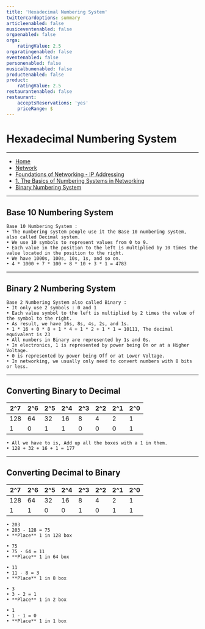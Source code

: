 ```yaml
---
title: 'Hexadecimal Numbering System'
twittercardoptions: summary
articleenabled: false
musiceventenabled: false
orgaenabled: false
orga:
    ratingValue: 2.5
orgaratingenabled: false
eventenabled: false
personenabled: false
musicalbumenabled: false
productenabled: false
product:
    ratingValue: 2.5
restaurantenabled: false
restaurant:
    acceptsReservations: 'yes'
    priceRange: $
---
```


#  <a href="https://stnetwork.fr/network/foundations-of-networking-ip-addressing/the-basics-of-numbering-systems-in-networking" class="nav-button transform"><span></span></a>Hexadecimal Numbering System



---

<div>
<nav class="breadcrumb is-medium" aria-label="breadcrumbs">
  <ul>
    <li><a href="/"><span class="icon is-small"><i class="fa fa-home"></i></span>Home<span></span></a></li>
    <li><a href="/network"><span class="icon is-small"><i class="fa fa-connectdevelop"></i></span><span>Network</span></a></li>
    <li><a href="/network/foundations-of-networking-ip-addressing"></span>Foundations of Networking - IP Addressing<span></span></a></li>
    <li><a href="/network/foundations-of-networking-ip-addressing/the-basics-of-numbering-systems-in-networking"></span>1. The Basics of Numbering Systems in Networking<span></span></a></li>
    <li><a href="#"></span>Binary Numbering System<span></span></a></li>
  </ul>
</nav>
</div>

---

## Base 10 Numbering System

```
Base 10 Numbering System :
• The numbering system people use it the Base 10 numbering system, also called Decimal system.
• We use 10 symbols to represent values from 0 to 9.
• Each value in the position to the left is multiplied by 10 times the value located in the position to the right.
• We have 1000s, 100s, 10s, 1s, and so on.
• 4 * 1000 + 7 * 100 + 8 * 10 + 3 * 1 = 4783
```

---

## Binary 2 Numbering System

```
Base 2 Numbering System also called Binary :
• It only use 2 symbols : 0 and 1
• Each value symbol to the left is multiplied by 2 times the value of the symbol to the right.
• As result, we have 16s, 8s, 4s, 2s, and 1s.
• 1 * 16 + 0 * 8 + 1 * 4 + 1 * 2 + 1 * 1 = 10111, The decimal equivalent is 23
• All numbers in Binary are represented by 1s and 0s.
• In electronics, 1 is represented by power being On or at a Higher Voltage.
• 0 is represented by power being Off or at Lower Voltage.
• In networking, we usually only need to convert numbers with 8 bits or less.
```

---

## Converting Binary to Decimal

| 2^7 | 2^6 | 2^5 | 2^4 | 2^3 | 2^2 | 2^1 | 2^0 |
| ----- |-----| ----- | ----- | ---- | ----- | ----- | ----- |
| 128 | 64  | 32  | 16  | 8   | 4   | 2   | 1   |
| 1   | 0   | 1   | 1   | 0   | 0   | 0   | 1   |

```
• All we have to is, Add up all the boxes with a 1 in them.
• 128 + 32 + 16 + 1 = 177
```

---

## Converting Decimal to Binary 

| 2^7 | 2^6 | 2^5 | 2^4 | 2^3 | 2^2 | 2^1 | 2^0 |
| ----- |-----| ----- | ----- | ---- | ----- | ----- | ----- |
| 128 | 64  | 32  | 16  | 8   | 4   | 2   | 1   |
| 1   | 1   | 0   | 0   | 1   | 0   | 1   | 1   |

```
• 203
• 203 - 128 = 75
• **Place** 1 in 128 box

• 75
• 75 - 64 = 11 
• **Place** 1 in 64 box

• 11
• 11 - 8 = 3
• **Place** 1 in 8 box

• 3
• 3 - 2 = 1 
• **Place** 1 in 2 box

• 1
• 1 - 1 = 0 
• **Place** 1 in 1 box
```